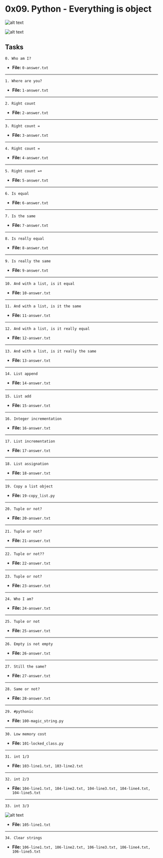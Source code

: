 # 0x09. Python - Everything is object

![alt text](https://s3.amazonaws.com/intranet-projects-files/holbertonschool-higher-level_programming+/252/r_208403_QPSN8.jpg)

![alt text](https://media.giphy.com/media/wAjfQ9MLUfFjq/giphy.gif)

## **Tasks**
```
0. Who am I?
```
* **File:** `0-answer.txt`
---
```
1. Where are you?
```
* **File:** `1-answer.txt`
---
```
2. Right count
```
* **File:** `2-answer.txt`
---
```
3. Right count =
```
* **File:** `3-answer.txt`
---
```
4. Right count =
```
* **File:** `4-answer.txt`
---
```
5. Right count =+
```
* **File:** `5-answer.txt`
---
```
6. Is equal
```
* **File:** `6-answer.txt`
---
```
7. Is the same
```
* **File:** `7-answer.txt`
---
```
8. Is really equal
```
* **File:** `8-answer.txt`
---
```
9. Is really the same
```
* **File:** `9-answer.txt`
---
```
10. And with a list, is it equal
```
* **File:** `10-answer.txt`
---
```
11. And with a list, is it the same
```
* **File:** `11-answer.txt`
---
```
12. And with a list, is it really equal
```
* **File:** `12-answer.txt`
---
```
13. And with a list, is it really the same
```
* **File:** `13-answer.txt`
---
```
14. List append
```
* **File:** `14-answer.txt`
---
```
15. List add
```
* **File:** `15-answer.txt`
---
```
16. Integer incrementation
```
* **File:** `16-answer.txt`
---
```
17. List incrementation
```
* **File:** `17-answer.txt`
---
```
18. List assignation
```
* **File:** `18-answer.txt`
---
```
19. Copy a list object
```
* **File:** `19-copy_list.py`
---
```
20. Tuple or not?
```
* **File:** `20-answer.txt`
---
```
21. Tuple or not?
```
* **File:** `21-answer.txt`
---
```
22. Tuple or not??
```
* **File:** `22-answer.txt`
---
```
23. Tuple or not?
```
* **File:** `23-answer.txt`
---
```
24. Who I am?
```
* **File:** `24-answer.txt`
---
```
25. Tuple or not
```
* **File:** `25-answer.txt`
---
```
26. Empty is not empty
```
* **File:** `26-answer.txt`
---
```
27. Still the same?
```
* **File:** `27-answer.txt`
---
```
28. Same or not?
```
* **File:** `28-answer.txt`
---
```
29. #pythonic
```
* **File:** `100-magic_string.py`
---
```
30. Low memory cost
```
* **File:** `101-locked_class.py`
---
```
31. int 1/3
```
* **File:** `103-line1.txt, 103-line2.txt`
---
```
32. int 2/3
```
* **File:** `104-line1.txt, 104-line2.txt, 104-line3.txt, 104-line4.txt, 104-line5.txt`
---
```
33. int 3/3
```

![alt text](https://s3.amazonaws.com/alx-intranet.hbtn.io/uploads/medias/2020/9/70f9ea0e969dfcc407a7427aba4786d87a920494.gif?X-Amz-Algorithm=AWS4-HMAC-SHA256&X-Amz-Credential=AKIARDDGGGOUSBVO6H7D%2F20240131%2Fus-east-1%2Fs3%2Faws4_request&X-Amz-Date=20240131T153040Z&X-Amz-Expires=86400&X-Amz-SignedHeaders=host&X-Amz-Signature=d4565e286cdf604dc061022ae1cb92215f8e71b4b79daa0bab1b2b95fa2922a3)

* **File:** `105-line1.txt`
---
```
34. Clear strings
```
* **File:** `106-line1.txt, 106-line2.txt, 106-line3.txt, 106-line4.txt, 106-line5.txt`
